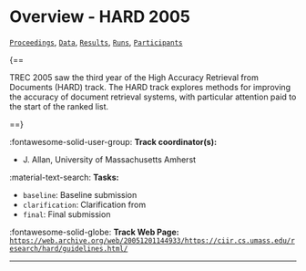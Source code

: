 # Overview - HARD 2005

[`Proceedings`](./proceedings.md), [`Data`](./data.md), [`Results`](./results.md), [`Runs`](./runs.md), [`Participants`](./participants.md)

{==

TREC 2005 saw the third year of the High Accuracy Retrieval from Documents (HARD) track. The HARD track explores methods for improving the accuracy of document retrieval systems, with particular attention paid to the start of the ranked list.

==}

:fontawesome-solid-user-group: **Track coordinator(s):**

- J. Allan, University of Massachusetts Amherst 

:material-text-search: **Tasks:**

- `baseline`: Baseline submission 
- `clarification`: Clarification from 
- `final`: Final submission 

:fontawesome-solid-globe: **Track Web Page:** [`https://web.archive.org/web/20051201144933/https://ciir.cs.umass.edu/research/hard/guidelines.html/`](https://web.archive.org/web/20051201144933/https://ciir.cs.umass.edu/research/hard/guidelines.html/) 

---

